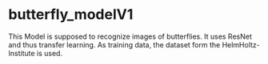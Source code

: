# butterfly_modelV1
This Model is supposed to recognize images of butterflies. It uses ResNet and thus transfer learning. As training data, the dataset form the HelmHoltz-Institute is used. 
